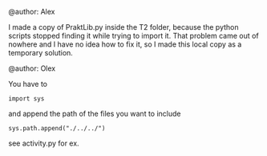 @author: Alex

I made a copy of PraktLib.py inside the T2 folder, because the python scripts stopped finding it while trying to import it. That problem came out of nowhere and I have no idea how to fix it, so I made this local copy as a temporary solution. 

@author: Olex

You have to

    import sys

and append the path of the files you want to include

    sys.path.append("./../../")

see activity.py for ex.
